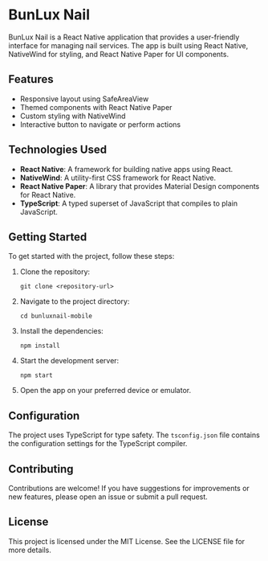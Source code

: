 # BunLux Nail

BunLux Nail is a React Native application that provides a user-friendly interface for managing nail services. The app is built using React Native, NativeWind for styling, and React Native Paper for UI components.

## Features

- Responsive layout using SafeAreaView
- Themed components with React Native Paper
- Custom styling with NativeWind
- Interactive button to navigate or perform actions

## Technologies Used

- **React Native**: A framework for building native apps using React.
- **NativeWind**: A utility-first CSS framework for React Native.
- **React Native Paper**: A library that provides Material Design components for React Native.
- **TypeScript**: A typed superset of JavaScript that compiles to plain JavaScript.

## Getting Started

To get started with the project, follow these steps:

1. Clone the repository:

   ```
   git clone <repository-url>
   ```

2. Navigate to the project directory:

   ```
   cd bunluxnail-mobile
   ```

3. Install the dependencies:

   ```
   npm install
   ```

4. Start the development server:

   ```
   npm start
   ```

5. Open the app on your preferred device or emulator.

## Configuration

The project uses TypeScript for type safety. The `tsconfig.json` file contains the configuration settings for the TypeScript compiler.

## Contributing

Contributions are welcome! If you have suggestions for improvements or new features, please open an issue or submit a pull request.

## License

This project is licensed under the MIT License. See the LICENSE file for more details.
